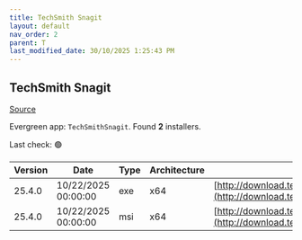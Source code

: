 ```yaml
---
title: TechSmith Snagit
layout: default
nav_order: 2
parent: T
last_modified_date: 30/10/2025 1:25:43 PM
---
```


## TechSmith Snagit

[Source](https://www.techsmith.com/)

Evergreen app: `TechSmithSnagit`. Found **2** installers.

Last check: 🟢

| Version | Date                | Type | Architecture | URI                                                                                                                            |
| ------- | ------------------- | ---- | ------------ | ------------------------------------------------------------------------------------------------------------------------------ |
| 25.4.0  | 10/22/2025 00:00:00 | exe  | x64          | [http://download.techsmith.com/snagit/releases/2540/snagit.exe](http://download.techsmith.com/snagit/releases/2540/snagit.exe) |
| 25.4.0  | 10/22/2025 00:00:00 | msi  | x64          | [http://download.techsmith.com/snagit/releases/2540/snagit.msi](http://download.techsmith.com/snagit/releases/2540/snagit.msi) |

